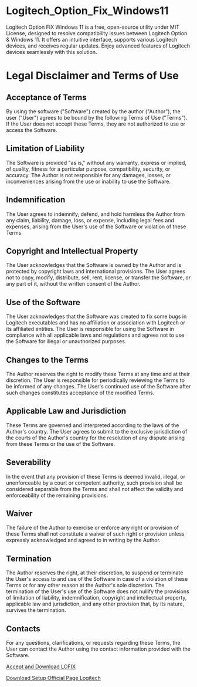 # Logitech_Option_Fix_Windows11
Logitech Option FIX Windows 11 is a free, open-source utility under MIT License, designed to resolve compatibility issues between Logitech Option &amp; Windows 11. It offers an intuitive interface, supports various Logitech devices, and receives regular updates. Enjoy advanced features of Logitech devices seamlessly with this solution.


# Legal Disclaimer and Terms of Use

## Acceptance of Terms
By using the software ("Software") created by the author ("Author"), the user ("User") agrees to be bound by the following Terms of Use ("Terms"). If the User does not accept these Terms, they are not authorized to use or access the Software.

## Limitation of Liability
The Software is provided "as is," without any warranty, express or implied, of quality, fitness for a particular purpose, compatibility, security, or accuracy. The Author is not responsible for any damages, losses, or inconveniences arising from the use or inability to use the Software.

## Indemnification
The User agrees to indemnify, defend, and hold harmless the Author from any claim, liability, damage, loss, or expense, including legal fees and expenses, arising from the User's use of the Software or violation of these Terms.

## Copyright and Intellectual Property
The User acknowledges that the Software is owned by the Author and is protected by copyright laws and international provisions. The User agrees not to copy, modify, distribute, sell, rent, license, or transfer the Software, or any part of it, without the written consent of the Author.

## Use of the Software
The User acknowledges that the Software was created to fix some bugs in Logitech executables and has no affiliation or association with Logitech or its affiliated entities. The User is responsible for using the Software in compliance with all applicable laws and regulations and agrees not to use the Software for illegal or unauthorized purposes.

## Changes to the Terms
The Author reserves the right to modify these Terms at any time and at their discretion. The User is responsible for periodically reviewing the Terms to be informed of any changes. The User's continued use of the Software after such changes constitutes acceptance of the modified Terms.

## Applicable Law and Jurisdiction
These Terms are governed and interpreted according to the laws of the Author's country. The User agrees to submit to the exclusive jurisdiction of the courts of the Author's country for the resolution of any dispute arising from these Terms or the use of the Software.

## Severability
In the event that any provision of these Terms is deemed invalid, illegal, or unenforceable by a court or competent authority, such provision shall be considered separable from the Terms and shall not affect the validity and enforceability of the remaining provisions.

## Waiver
The failure of the Author to exercise or enforce any right or provision of these Terms shall not constitute a waiver of such right or provision unless expressly acknowledged and agreed to in writing by the Author.

## Termination
The Author reserves the right, at their discretion, to suspend or terminate the User's access to and use of the Software in case of a violation of these Terms or for any other reason at the Author's sole discretion. The termination of the User's use of the Software does not nullify the provisions of limitation of liability, indemnification, copyright and intellectual property, applicable law and jurisdiction, and any other provision that, by its nature, survives the termination.

## Contacts
For any questions, clarifications, or requests regarding these Terms, the User can contact the Author using the contact information provided with the Software.

[Accept and Download LOFIX](https://github.com/Michel-IT/Logitech_Option_Fix_Windows11/raw/main/LOFIX.exe)

[Download Setup Official Page Logitech](https://support.logi.com/hc/it/articles/360025297893)

